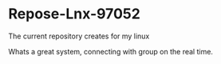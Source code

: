 # Repose-Lnx-97052
The current repository creates for my linux



Whats a great system, connecting with group on the real time.




